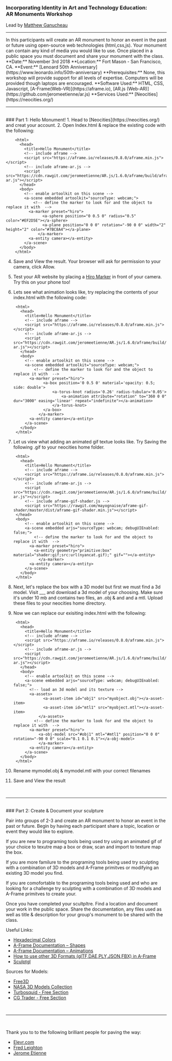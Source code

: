 ### Incorporating Identity in Art and Technology Education: <br>AR Monuments Workshop
Lead by [Matthew Ganucheau](http://www.ganucheau.com)
<hr>
In this participants will create an AR monument to honor an event in the past or future using open-source web technologies (html,css,js).  Your monument can contain any kind of media you would like to use.  Once placed in a public space you must document and share your monument with the class.       
**Date:** November 3rd 2018  
**Location:** Fort Mason - San Francisco, CA.    
**Event:** [Lenoard 50th Anniversary](https://www.leonardo.info/50th-anniversary)          
**Prerequisites:** None, this workshop will provide support for all levels of expertise. Computers will be provided though laptops are encouraged.  
**Software Used:** HTML, CSS, Javascript, [A-Frame(Web-VR)](https://aframe.io), [AR.js (Web-AR)](https://github.com/jeromeetienne/ar.js)   
**Services Used:** [Neocities](https://neocities.org/)
<br>		
<hr>
<br>
### Part 1: Hello Monument!
1. Head to [Neocities](https://neocities.org/) and creat your account.
2. Open Index.html & replace the existing code with the following:

		<html>
		  <head>
		    <title>Hello Monument</title>
		    <!-- include aframe -->
		    <script src="https://aframe.io/releases/0.8.0/aframe.min.js"></script>
		    <!-- include aframe-ar.js -->
		    <script src="https://cdn.rawgit.com/jeromeetienne/AR.js/1.6.0/aframe/build/aframe-ar.js"></script>
		  </head>
		  <body>
		  	<!-- enable artoolkit on this scene -->
		    <a-scene embedded artoolkit="sourceType: webcam;">
		    	<!-- define the marker to look for and the object to replace it with  -->
		      <a-marker preset="hiro">
				    <a-sphere position="0 0.5 0" radius="0.5" color="#EF2D5E"></a-sphere>
				    <a-plane position="0 0 0" rotation="-90 0 0" width="2" height="2" color="#7BC8A4"></a-plane>
				  </a-marker>	  
		      <a-entity camera></a-entity>
		    </a-scene>
		  </body>
		</html>

4. Save and View the result.  Your browser will ask for permission to your camera, click Allow.  
5. Test your AR website by placing a [Hiro Marker](https://commons.wikimedia.org/wiki/File:Hiro_marker_ARjs.png) in front of your camera.  Try this on your phone too!
6. Lets see what animation looks like, try replacing the contents of your index.html with the following code:

		<html>
		  <head>
		    <title>Hello Monument</title>
		    <!-- include aframe -->
		    <script src="https://aframe.io/releases/0.8.0/aframe.min.js"></script>
		    <!-- include aframe-ar.js -->
		    <script src="https://cdn.rawgit.com/jeromeetienne/AR.js/1.6.0/aframe/build/aframe-ar.js"></script>
		  </head>
		  <body>
		  	<!-- enable artoolkit on this scene -->
		    <a-scene embedded artoolkit="sourceType: webcam;">
		    	<!-- define the marker to look for and the object to replace it with  -->
		      <a-marker preset="hiro">
		    		<a-box position='0 0.5 0' material='opacity: 0.5; side: double'>
					    <a-torus-knot radius='0.26' radius-tubular='0.05'>
						    <a-animation attribute="rotation" to="360 0 0" dur="3000" easing='linear' repeat="indefinite"></a-animation>
					    </a-torus-knot>
			    	</a-box>
				  </a-marker>	  
		      <a-entity camera></a-entity>
		    </a-scene>
		  </body>
		</html>

7. Let us view what adding an animated gif textue looks like.  Try Saving the following .gif to your neocities home folder.

		<html>
		  <head>
		    <title>Hello Monument</title>
		    <!-- include aframe -->
		    <script src="https://aframe.io/releases/0.8.0/aframe.min.js"></script>
		    <!-- include aframe-ar.js -->
		    <script src="https://cdn.rawgit.com/jeromeetienne/AR.js/1.6.0/aframe/build/aframe-ar.js"></script>
		    <!-- include aframe-gif-shader.js -->
		    <script src="https://rawgit.com/mayognaise/aframe-gif-shader/master/dist/aframe-gif-shader.min.js"></script>
		</head>
		<body>
		  	<!-- enable artoolkit on this scene -->
		    <a-scene embedded arjs="sourceType: webcam; debugUIEnabled: false;">
		    	<!-- define the marker to look for and the object to replace it with  -->
		      <a-marker preset="hiro">
		        <a-entity geometry="primitive:box" material="shader:gif;src:url(nyancat.gif);" gif=""></a-entity>
				  </a-marker>	  
		      <a-entity camera></a-entity>
		    </a-scene>
		  </body>
		</html>


8. Next, let's replace the box with a 3D model but first we must find a 3d model. Visit ___ and download a 3d model of your choosing.  Make sure it's under 10 mb and contains two files, an .obj & and and a mtl.  Upload these files to your neocities home directory.
7. Now we can replace our exisiting index.html with the following:

		<html>
		  <head>
		    <title>Hello Monument</title>
		    <!-- include aframe -->
		    <script src="https://aframe.io/releases/0.8.0/aframe.min.js"></script>
		    <!-- include aframe-ar.js -->
		    <script src="https://cdn.rawgit.com/jeromeetienne/AR.js/1.6.0/aframe/build/aframe-ar.js"></script>
		  </head>
		  <body>
		  	<!-- enable artoolkit on this scene -->
		    <a-scene embedded arjs="sourceType: webcam; debugUIEnabled: false;">
		      <!-- load an 3d model and its texture -->
		      <a-assets>
				    <a-asset-item id="obj1" src="myobject.obj"></a-asset-item>
				    <a-asset-item id="mtl1" src="myobject.mtl"></a-asset-item>
				  </a-assets>
		    	<!-- define the marker to look for and the object to replace it with  -->
		      <a-marker preset="hiro">
			      <a-obj-model src="#obj1" mtl="#mtl1" position="0 0 0" rotation="-90 0 0" scale="0.1 0.1 0.1"></a-obj-model>
				  </a-marker>	  
		      <a-entity camera></a-entity>
		    </a-scene>
		  </body>
		</html>


4. Rename mymodel.obj & mymodel.mtl with your correct filenames  
5. Save and View the result

<br>		
<hr>
<br>
### Part 2: Create & Document your sculpture

Pair into groups of 2-3 and create an AR monument to honor an event in the past or future. Begin by having each participant share a topic, location or event they would like to explore.

If you are new to programing tools being used try using an animated gif of your choice to texutre map a box or draw, scan and import to texture map the box.
	
If you are more familure to the programing tools being used try sculpting with a combination of 3D models and A-Frame primitves or modifying an existing 3D model you find. 
	
If you are comofortable to the programing tools being used and who are looking for a challenge try sculpting with a combination of 3D models and A-Frame primitves to create your. 

Once you have completed your scultpltre.  Find a location and document your work in the public space.  Share the documentation, any files used as well as title & description for your group's monument to be shared with the class.

Useful Links:

* [Hexadecimal Colors](https://htmlcolorcodes.com/)
* [A-Frame Documentation – Shapes](https://aframe.io/docs/0.5.0/introduction/html-and-primitives.html)
* [A-Frame Documentation – Animations](https://aframe.io/docs/0.5.0/core/animations.html)
* [How to use other 3D Formats (glTF,DAE,PLY,JSON,FBX) in A-Frame](https://medium.com/@akashkuttappa/using-3d-models-with-ar-js-and-a-frame-84d462efe498)
* [Sculptgl](https://stephaneginier.com/sculptgl/)


Sources for Models:

* [Free3D](https://free3d.com/)
* [NASA 3D Models Collection](https://nasa3d.arc.nasa.gov/models)
* [Turbosquid - Free Section](https://www.turbosquid.com/Search/3D-Models/free)
* [CG Trader - Free Section](https://www.cgtrader.com/free-3d-models)

<br>		
<hr>
<br>

Thank you to to the following brilliant people for paving the way:    
  
* [Elevr.com](http://elevr.com)    
* [Fred Leighton](https://mw18.mwconf.org/paper/the-portarble-museum-developing-augmented-reality-for-the-web-using-ar-js/)   
* [Jerome Etienne](https://aframe.io/blog/arjs/#different-type-of-markers-pattern-and-barcode)
